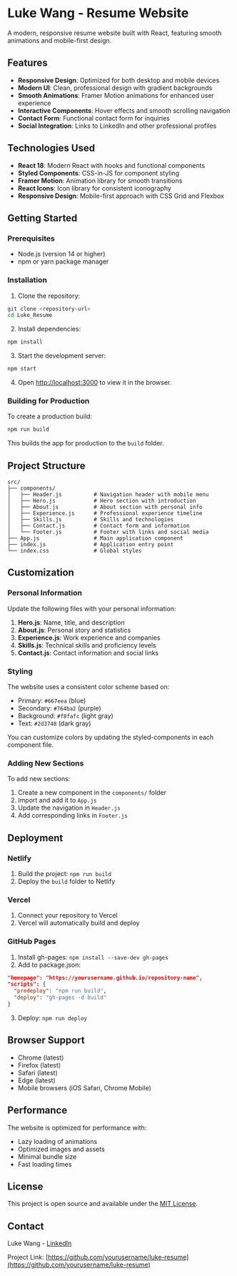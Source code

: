 # Luke Wang - Resume Website

A modern, responsive resume website built with React, featuring smooth animations and mobile-first design.

## Features

- **Responsive Design**: Optimized for both desktop and mobile devices
- **Modern UI**: Clean, professional design with gradient backgrounds
- **Smooth Animations**: Framer Motion animations for enhanced user experience
- **Interactive Components**: Hover effects and smooth scrolling navigation
- **Contact Form**: Functional contact form for inquiries
- **Social Integration**: Links to LinkedIn and other professional profiles

## Technologies Used

- **React 18**: Modern React with hooks and functional components
- **Styled Components**: CSS-in-JS for component styling
- **Framer Motion**: Animation library for smooth transitions
- **React Icons**: Icon library for consistent iconography
- **Responsive Design**: Mobile-first approach with CSS Grid and Flexbox

## Getting Started

### Prerequisites

- Node.js (version 14 or higher)
- npm or yarn package manager

### Installation

1. Clone the repository:
```bash
git clone <repository-url>
cd Luke_Resume
```

2. Install dependencies:
```bash
npm install
```

3. Start the development server:
```bash
npm start
```

4. Open [http://localhost:3000](http://localhost:3000) to view it in the browser.

### Building for Production

To create a production build:

```bash
npm run build
```

This builds the app for production to the `build` folder.

## Project Structure

```
src/
├── components/
│   ├── Header.js          # Navigation header with mobile menu
│   ├── Hero.js            # Hero section with introduction
│   ├── About.js           # About section with personal info
│   ├── Experience.js      # Professional experience timeline
│   ├── Skills.js          # Skills and technologies
│   ├── Contact.js         # Contact form and information
│   └── Footer.js          # Footer with links and social media
├── App.js                 # Main application component
├── index.js               # Application entry point
└── index.css              # Global styles
```

## Customization

### Personal Information

Update the following files with your personal information:

1. **Hero.js**: Name, title, and description
2. **About.js**: Personal story and statistics
3. **Experience.js**: Work experience and companies
4. **Skills.js**: Technical skills and proficiency levels
5. **Contact.js**: Contact information and social links

### Styling

The website uses a consistent color scheme based on:
- Primary: `#667eea` (blue)
- Secondary: `#764ba2` (purple)
- Background: `#f8fafc` (light gray)
- Text: `#2d3748` (dark gray)

You can customize colors by updating the styled-components in each component file.

### Adding New Sections

To add new sections:

1. Create a new component in the `components/` folder
2. Import and add it to `App.js`
3. Update the navigation in `Header.js`
4. Add corresponding links in `Footer.js`

## Deployment

### Netlify

1. Build the project: `npm run build`
2. Deploy the `build` folder to Netlify

### Vercel

1. Connect your repository to Vercel
2. Vercel will automatically build and deploy

### GitHub Pages

1. Install gh-pages: `npm install --save-dev gh-pages`
2. Add to package.json:
```json
"homepage": "https://yourusername.github.io/repository-name",
"scripts": {
  "predeploy": "npm run build",
  "deploy": "gh-pages -d build"
}
```
3. Deploy: `npm run deploy`

## Browser Support

- Chrome (latest)
- Firefox (latest)
- Safari (latest)
- Edge (latest)
- Mobile browsers (iOS Safari, Chrome Mobile)

## Performance

The website is optimized for performance with:
- Lazy loading of animations
- Optimized images and assets
- Minimal bundle size
- Fast loading times

## License

This project is open source and available under the [MIT License](LICENSE).

## Contact

Luke Wang - [LinkedIn](https://www.linkedin.com/in/luke-wang-b38b4088/)

Project Link: [https://github.com/yourusername/luke-resume](https://github.com/yourusername/luke-resume)